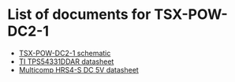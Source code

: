 # List of documents for TSX-POW-DC2-1
- [TSX-POW-DC2-1 schematic](TSX-POW-DC2-1_SCH.pdf)
- [TI TPS54331DDAR datasheet](https://www.ti.com/lit/ds/symlink/tps54331.pdf)
- [Multicomp HRS4-S DC 5V datasheet](http://www.farnell.com/datasheets/3176360.pdf)
